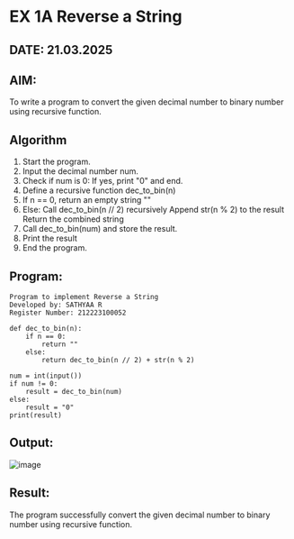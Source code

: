 # EX 1A Reverse a String
## DATE: 21.03.2025
## AIM:
To write a program to convert the given decimal number to binary number using recursive function.

## Algorithm
1. Start the program.
2. Input the decimal number num.
3. Check if num is 0:
If yes, print "0" and end.
4. Define a recursive function dec_to_bin(n)
5. If n == 0, return an empty string ""
6. Else:
   Call dec_to_bin(n // 2) recursively
   Append str(n % 2) to the result
   Return the combined string
7. Call dec_to_bin(num) and store the result.
8. Print the result
9. End the program.
  

## Program:
```
Program to implement Reverse a String
Developed by: SATHYAA R
Register Number: 212223100052
```

```
def dec_to_bin(n):
    if n == 0:
        return ""
    else:
        return dec_to_bin(n // 2) + str(n % 2)

num = int(input())
if num != 0:
    result = dec_to_bin(num)
else:
    result = "0"
print(result)
```


## Output:

![image](https://github.com/user-attachments/assets/cae5751e-6f44-4ac1-b0b0-a245c1d1fe28)


## Result:
The program successfully convert the given decimal number to binary number using recursive function. 
